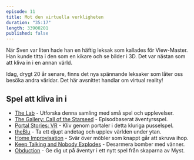 ```yaml
---
episode: 11
title: Mot den virtuella verkligheten
duration: "35:17"
length: 33900201
published: false
---
```


När Sven var liten hade han en häftig leksak som kallades för View-Master. Han kunde titta i den som en kikare och se bilder i 3D. Det var nästan som att kliva in i en annan värld.

Idag, drygt 20 år senare, finns det nya spännande leksaker som låter oss besöka andra världar. Det här avsnittet handlar om virtual reality!

## Spel att kliva in i

* [The Lab][1] - Utforska denna samling med små spel och upplevelser.
* [The Gallery: Call of the Starseed][7] - Episodbaserat äventyrsspel.
* [Portal Stories: VR][2] - Kliv genom portaler i detta kluriga pusselspel.
* [theBlu][3] - Ta ett djupt andetag och upplev världen under ytan.
* [Home Improvisation][4] - Svär över möbler som knappt går att skruva ihop.
* [Keep Talking and Nobody Explodes][5] - Desarmera bomber med vänner.
* [Obduction][6] - Ge dig ut på äventyr i ett nytt spel från skaparna av Myst.

[1]: http://store.steampowered.com/app/450390/
[2]: http://store.steampowered.com/app/446750/
[3]: http://store.steampowered.com/app/451520/
[4]: http://www.homeimprovisation.com/
[5]: http://www.keeptalkinggame.com/
[6]: http://obduction.com/
[7]: http://www.thegallerygame.com/
